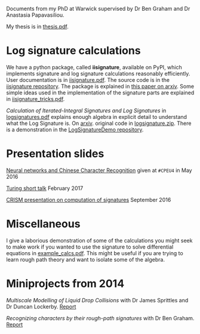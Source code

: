 Documents from my PhD at Warwick supervised by Dr Ben Graham and Dr Anastasia Papavasiliou.

My thesis is in [thesis.pdf](thesis.pdf).

# Log signature calculations

We have a python package, called **iisignature**, available on PyPI, which implements signature and log signature calculations reasonably efficiently. User documentation is in [iisignature.pdf](iisignature.pdf). The source code is in the [iisignature repository](http://github.com/bottler/iisignature). The package is explained in [this paper on arxiv](https://arxiv.org/abs/1802.08252). Some simple ideas used in the implementation of the signature parts are explained in [iisignature_tricks.pdf](iisignature_tricks.pdf).

*Calculation of Iterated-Integral Signatures and Log Signatures* in [logsignatures.pdf](logsignatures.pdf) explains enough algebra in explicit detail to understand what the Log Signature is. On [arxiv](https://arxiv.org/abs/1712.02757). original code in [logsignature.zip](logsignature.zip). There is a demonstration in the [LogSignatureDemo repository](https://github.com/bottler/LogSignatureDemo). 

# Presentation slides

[Neural networks and Chinese Character Recognition](2016_cpeu4_may_neuralnets_chinese.pdf) given at ``#CPEU4`` in May 2016 

[Turing short talk](2017_turingshorttalk_reizenstein.pdf) February 2017

[CRISM presentation on computation of signatures](2016_crism_sep_computation_of_signatures.pdf) September 2016

# Miscellaneous

I give a laborious demonstration of some of the calculations you might seek to make work if you wanted to use the signature to solve differential equations in [example_calcs.pdf](example_calcs.pdf). This might be useful if you are trying to learn rough path theory and want to isolate some of the algebra.

# Miniprojects from 2014

*Multiscale Modelling of Liquid Drop Collisions* with Dr James Sprittles and Dr Duncan Lockerby. [Report](drops.pdf)

*Recognizing characters by their rough-path signatures*
with Dr Ben Graham. [Report](handwriting.pdf)
